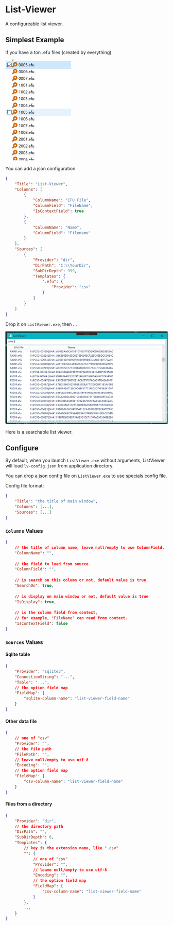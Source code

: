 # List-Viewer

A configureable list viewer.

## Simplest Example

If you have a ton .efu files (created by everything)

![img-1](./res/img-1.jpg)

You can add a json configuration

``` json
{
    "Title": "List-Viewer",
    "Columns": [
        {
            "ColumnName": "EFU File",
            "ColumnField": "FileName",
            "IsContextField": true
        },
        {
            "ColumnName": "Name",
            "ColumnField": "Filename"
        }
    ],
    "Sources": [
        {
            "Provider": "dir",
            "DirPath": "C:\\YourDir",
            "SubDirDepth": 999,
            "Templates": {
                ".efu": {
                    "Provider": "csv"
                }
            }
        }
    ]
}
```

Drop it on `ListViewer.exe`, then ...

![img-2](./res/img-2.jpg)

Here is a searchable list viewer.

## Configure

By default, when you launch `ListViewer.exe` without arguments,
ListViewer will load `lv-config.json` from application directory.

You can drop a json config file on `ListViewer.exe` to use specials config file.

Config file format:

``` json
{
    "Title": "the title of main window",
    "Columns": [...],
    "Sources": [...]
}
```

### `Columns` Values

``` json
{
    // the title of column name, leave null/empty to use ColumnField.
    "ColumnName": "",

    // the field to load from source
    "ColumnField": "",

    // is search on this column or not, default value is true
    "SearchOn": true,

    // is display on main window or not, default value is true
    "IsDisplay": true,

    // is the column field from context,
    // for example, "FileName" can read from context.
    "IsContextField": false
}
```

### `Sources` Values

#### Sqlite table

``` json
{
    "Provider": "sqlite3",
    "ConnectionString": "...",
    "Table": "...",
    // the option field map
    "FieldMap": {
        "sqlite-column-name": "list-viewer-field-name"
    }
}
```

#### Other data file

``` json
{
    // one of "csv"
    "Provider": "",
    // the file path
    "FilePath": "",
    // leave null/empty to use utf-8
    "Encoding": "",
    // the option field map
    "FieldMap": {
        "csv-column-name": "list-viewer-field-name"
    }
}
```

#### Files from a directory

``` json
{
    "Provider": "dir",
    // the directory path
    "DirPath": "",
    "SubDirDepth": 0,
    "Templates": {
        // key is the extension name, like ".csv"
        "": {
            // one of "csv"
            "Provider": "",
            // leave null/empty to use utf-8
            "Encoding": "",
            // the option field map
            "FieldMap": {
                "csv-column-name": "list-viewer-field-name"
            }
        },
        ...
    }
}
```
